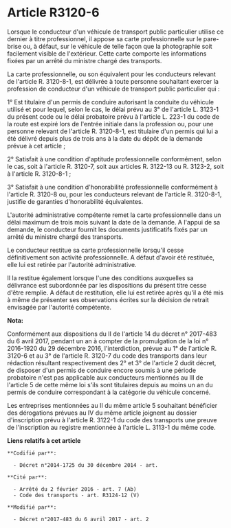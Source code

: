 # Article R3120-6

Lorsque le conducteur d'un véhicule de transport public particulier utilise ce dernier à titre professionnel, il appose sa
carte professionnelle sur le pare-brise ou, à défaut, sur le véhicule de telle façon que la photographie soit facilement
visible de l'extérieur. Cette carte comporte les informations fixées par un arrêté du ministre chargé des transports.

La carte professionnelle, ou son équivalent pour les conducteurs relevant de l'article R. 3120-8-1, est délivrée à toute
personne souhaitant exercer la profession de conducteur d'un véhicule de transport public particulier qui :

1° Est titulaire d'un permis de conduire autorisant la conduite du véhicule utilisé et pour lequel, selon le cas, le délai
prévu au 3° de l'article L. 3123-1 du présent code ou le délai probatoire prévu à l'article L. 223-1 du code de la route est
expiré lors de l'entrée initiale dans la profession ou, pour une personne relevant de l'article R. 3120-8-1, est titulaire
d'un permis qui lui a été délivré depuis plus de trois ans à la date du dépôt de la demande prévue à cet article ;

2° Satisfait à une condition d'aptitude professionnelle conformément, selon le cas, soit à l'article R. 3120-7, soit aux
articles R. 3122-13 ou R. 3123-2, soit à l'article R. 3120-8-1 ;

3° Satisfait à une condition d'honorabilité professionnelle conformément à l'article R. 3120-8 ou, pour les conducteurs
relevant de l'article R. 3120-8-1, justifie de garanties d'honorabilité équivalentes.

L'autorité administrative compétente remet la carte professionnelle dans un délai maximum de trois mois suivant la date de la
demande. A l'appui de sa demande, le conducteur fournit les documents justificatifs fixés par un arrêté du ministre chargé
des transports.

Le conducteur restitue sa carte professionnelle lorsqu'il cesse définitivement son activité professionnelle. A défaut d'avoir
été restituée, elle lui est retirée par l'autorité administrative.

Il la restitue également lorsque l'une des conditions auxquelles sa délivrance est subordonnée par les dispositions du
présent titre cesse d'être remplie. A défaut de restitution, elle lui est retirée après qu'il a été mis à même de présenter
ses observations écrites sur la décision de retrait envisagée par l'autorité compétente.

**Nota:**

Conformément aux dispositions du II de l'article 14 du décret n° 2017-483 du 6 avril 2017, pendant un an à compter de la
promulgation de la loi n° 2016-1920 du 29 décembre 2016, l'interdiction, prévue au 1° de l'article R. 3120-6 et au 3° de
l'article R. 3120-7 du code des transports dans leur rédaction résultant respectivement des 2° et 3° de l'article 2 dudit
décret, de disposer d'un permis de conduire encore soumis à une période probatoire n'est pas applicable aux conducteurs
mentionnés au III de l'article 5 de cette même loi s'ils sont titulaires depuis au moins un an du permis de conduire
correspondant à la catégorie du véhicule concerné.

Les entreprises mentionnées au II du même article 5 souhaitant bénéficier des dérogations prévues au IV du même article
joignent au dossier d'inscription prévu à l'article R. 3122-1 du code des transports une preuve de l'inscription au registre
mentionnée à l'article L. 3113-1 du même code.

**Liens relatifs à cet article**

	**Codifié par**:

	  - Décret n°2014-1725 du 30 décembre 2014 - art.

	**Cité par**:

	  - Arrêté du 2 février 2016 - art. 7 (Ab)
	  - Code des transports - art. R3124-12 (V)

	**Modifié par**:

	  - Décret n°2017-483 du 6 avril 2017 - art. 2
